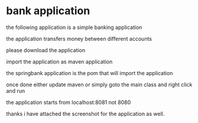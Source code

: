 # bank application

the following application is a simple banking application

the application transfers money between different accounts

please download the application 

import the application as maven application 

the springbank application is the pom that will import the application

once done either update maven or simply goto the main class and right click and run

the application starts from localhost:8081 not 8080

thanks i have attached the screenshot for the application as well. 
